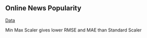 ## Online News Popularity

[Data](https://archive.ics.uci.edu/ml/datasets/online+news+popularity)

Min Max Scaler gives lower RMSE and MAE than Standard Scaler
